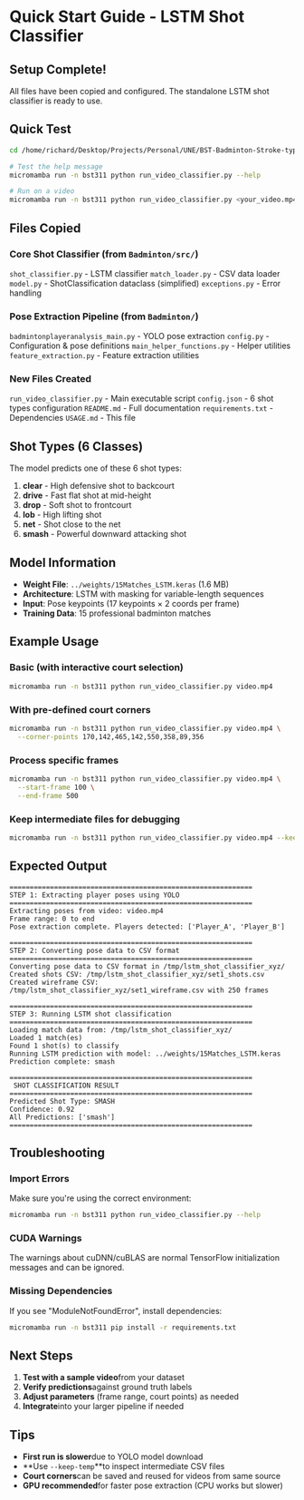 # Quick Start Guide - LSTM Shot Classifier

## Setup Complete!

All files have been copied and configured. The standalone LSTM shot classifier is ready to use.

## Quick Test

```bash
cd /home/richard/Desktop/Projects/Personal/UNE/BST-Badminton-Stroke-type-Transformer/badminton-stroke-classifier/models/lstm

# Test the help message
micromamba run -n bst311 python run_video_classifier.py --help

# Run on a video
micromamba run -n bst311 python run_video_classifier.py <your_video.mp4>
```

## Files Copied

### Core Shot Classifier (from `Badminton/src/`)
 `shot_classifier.py` - LSTM classifier
 `match_loader.py` - CSV data loader
 `model.py` - ShotClassification dataclass (simplified)
 `exceptions.py` - Error handling

### Pose Extraction Pipeline (from `Badminton/`)
 `badmintonplayeranalysis_main.py` - YOLO pose extraction
 `config.py` - Configuration & pose definitions
 `main_helper_functions.py` - Helper utilities
 `feature_extraction.py` - Feature extraction utilities

### New Files Created
 `run_video_classifier.py` - Main executable script
 `config.json` - 6 shot types configuration
 `README.md` - Full documentation
 `requirements.txt` - Dependencies
 `USAGE.md` - This file

## Shot Types (6 Classes)

The model predicts one of these 6 shot types:
1. **clear** - High defensive shot to backcourt
2. **drive** - Fast flat shot at mid-height
3. **drop** - Soft shot to frontcourt
4. **lob** - High lifting shot
5. **net** - Shot close to the net
6. **smash** - Powerful downward attacking shot

## Model Information

- **Weight File**: `../weights/15Matches_LSTM.keras` (1.6 MB)
- **Architecture**: LSTM with masking for variable-length sequences
- **Input**: Pose keypoints (17 keypoints × 2 coords per frame)
- **Training Data**: 15 professional badminton matches

## Example Usage

### Basic (with interactive court selection)
```bash
micromamba run -n bst311 python run_video_classifier.py video.mp4
```

### With pre-defined court corners
```bash
micromamba run -n bst311 python run_video_classifier.py video.mp4 \
  --corner-points 170,142,465,142,550,358,89,356
```

### Process specific frames
```bash
micromamba run -n bst311 python run_video_classifier.py video.mp4 \
  --start-frame 100 \
  --end-frame 500
```

### Keep intermediate files for debugging
```bash
micromamba run -n bst311 python run_video_classifier.py video.mp4 --keep-temp
```

## Expected Output

```
============================================================
STEP 1: Extracting player poses using YOLO
============================================================
Extracting poses from video: video.mp4
Frame range: 0 to end
Pose extraction complete. Players detected: ['Player_A', 'Player_B']

============================================================
STEP 2: Converting pose data to CSV format
============================================================
Converting pose data to CSV format in /tmp/lstm_shot_classifier_xyz/
Created shots CSV: /tmp/lstm_shot_classifier_xyz/set1_shots.csv
Created wireframe CSV: /tmp/lstm_shot_classifier_xyz/set1_wireframe.csv with 250 frames

============================================================
STEP 3: Running LSTM shot classification
============================================================
Loading match data from: /tmp/lstm_shot_classifier_xyz/
Loaded 1 match(es)
Found 1 shot(s) to classify
Running LSTM prediction with model: ../weights/15Matches_LSTM.keras
Prediction complete: smash

============================================================
 SHOT CLASSIFICATION RESULT
============================================================
Predicted Shot Type: SMASH
Confidence: 0.92
All Predictions: ['smash']
============================================================
```

## Troubleshooting

### Import Errors
Make sure you're using the correct environment:
```bash
micromamba run -n bst311 python run_video_classifier.py --help
```

### CUDA Warnings
The warnings about cuDNN/cuBLAS are normal TensorFlow initialization messages and can be ignored.

### Missing Dependencies
If you see "ModuleNotFoundError", install dependencies:
```bash
micromamba run -n bst311 pip install -r requirements.txt
```

## Next Steps

1. **Test with a sample video**from your dataset
2. **Verify predictions**against ground truth labels
3. **Adjust parameters** (frame range, court points) as needed
4. **Integrate**into your larger pipeline if needed

## Tips

- **First run is slower**due to YOLO model download
- **Use `--keep-temp`**to inspect intermediate CSV files
- **Court corners**can be saved and reused for videos from same source
- **GPU recommended**for faster pose extraction (CPU works but slower)
